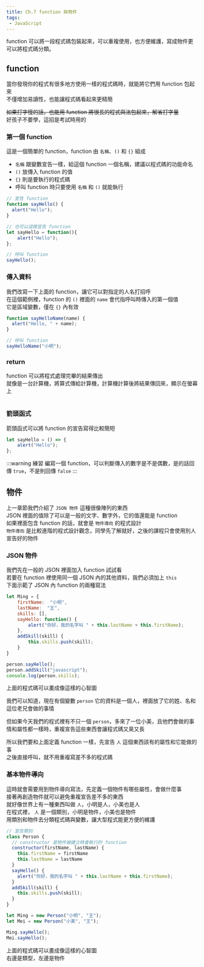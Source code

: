 ```yaml
--- 
title: Ch.7 function 與物件
tags:
 - JavaScript
---
```


function 可以將一段程式碼包裝起來，可以重複使用，也方便維護，寫成物件更可以將程式碼分類。  
<!-- more -->
## function
當你發現你的程式有很多地方使用一樣的程式碼時，就能將它們用 function 包起來  
不僅增加易讀性，也能讓程式碼看起來更精簡  

~~如果打字慢的話，也能用 function 將很長的程式與法包起來，解省打字量~~  
好孩子不要學，這招是考試時用的  

### 第一個 function
這是一個簡單的 function，function 由 `名稱`、`()` 和 `{}` 組成  

- `名稱` 跟變數宣告一樣，給這個 function 一個名稱，建議以程式碼的功能命名
- `()` 放傳入 function 的值
- `{}` 則是要執行的程式碼
- 呼叫 function 時只要使用 `名稱` 和 `()` 就能執行

```js
// 宣告 function
function sayHello() {
  alert("Hello");
}

// 也可以這樣宣告 function
let sayHello = function(){
    alert("Hello");
};

// 呼叫 function
sayHello();
```

### 傳入資料
我們改寫一下上面的 function，讓它可以對指定的人名打招呼  
在這個範例裡，function 的 `()` 裡面的 `name` 會代指呼叫時傳入的第一個值  
它是區域變數，僅在 `{}` 內有效  

```js
function sayHelloName(name) {
  alert("Hello, " + name);
}

// 呼叫 function
sayHelloName("小明");
```

### return
function 可以將程式處理完畢的結果傳出  
就像是一台計算機，將算式傳給計算機，計算機計算後將結果傳回來，顯示在螢幕上  

```js
```

### 箭頭函式
箭頭函式可以將 function 的宣告寫得比較簡短  
```js
let sayHello = () => {
    alert("Hello");
};

```

:::warning 練習
編寫一個 function，可以判斷傳入的數字是不是偶數，是的話回傳 `true`，不是則回傳 `false`
:::

## 物件
上一章節我們介紹了 `JSON 物件` 這種很像陣列的東西  
JSON 裡面的值除了可以是一般的文字、數字外，它的值還能是 function  
如果裡面包含 function 的話，就會是 `物件導向` 的程式設計  
`物件導向` 是比較進階的程式設計觀念，同學先了解就好，之後的課程只會使用別人宣告好的物件  

### JSON 物件
我們先在一般的 JSON 裡面加入 function 試試看  
若要在 function 裡使用同一個 JSON 內的其他資料，我們必須加上 `this`  
下面示範了 JSON 內 function 的兩種寫法  

```js
let Ming = {
    firstName:  "小明",
    lastName:  "王",
    skills: [],
    sayHello: function() {
        alert("你好，我的名字叫 " + this.lastName + this.firstName);
    },
    addSkill(skill) {
        this.skills.push(skill);
    }
}

person.sayHello();
person.addSkill("javascript");
console.log(person.skills);
```

上面的程式碼可以畫成像這樣的心智圖  
<Mindmap :mindData="{
  options: {
    container:'mind1',
    theme:'primary',
    editable: false
  },
  mind: {
    meta:{
        name:'mind1',
        author:'',
        version:'',
    },
    format:'node_array',
    data:[
      {id:'root', isroot:true, topic:'person', 'background-color': 'orange'},
      {id:'sub1', parentid:'root', topic:'姓'},
      {id:'sub2', parentid:'root', topic:'名'},
      {id:'sub3', parentid:'root', topic:'sayHello', 'background-color': 'lightseagreen'},
      {id:'sub4', parentid:'root', topic:'addSkill', 'background-color': 'lightseagreen'},
    ]
  }
}
" />

我們可以知道，現在有個變數 `person` 它的資料是一個人，裡面放了它的姓、名和這位老兄會做的事情  
   
但如果今天我們的程式裡有不只一個 `person`，多來了一位小美，且他們會做的事情和屬性都一樣時，重複宣告這些東西會讓程式碼又臭又長  
   
所以我們要和上面定義 function 一樣，先宣告 `人` 這個東西該有的屬性和它能做的事  
之後直接呼叫，就不用重複寫差不多的程式碼  

### 基本物件導向
這時就會需要用到物件導向寫法，先定義一個物件有哪些屬性，會做什麼事  
接著再創造物件就可以避免重複宣告差不多的東西  
就好像世界上有一種東西叫做 `人`，小明是人，小美也是人  
在程式裡， `人` 是一個類別，小明是物件，小美也是物件  
用類別和物件去分類程式碼與變數，讓大型程式能更方便的維護  

```js
// 宣告類別
class Person {
  // constructor 是物件被建立時會執行的 function
  constructor(firstName, lastName) {
    this.firstName = firstName
    this.lastName = lastName
  }
  sayHello() {
    alert("你好，我的名字叫 " + this.lastName + this.firstName);
  }
  addSkill(skill) {
    this.skills.push(skill);
  }
}

let Ming = new Person("小明", "王");
let Mei = new Person("小美", "王");

Ming.sayHello();
Mei.sayHello();
```

上面的程式碼可以畫成像這樣的心智圖  
右邊是類型，左邊是物件  

<Mindmap :mindData="{
  options: {
    container:'mind2',
    theme:'primary',
    editable: false
  },
  mind: {
    meta:{
        name:'mind2',
        author:'',
        version:'',
    },
    format:'node_array',
    data:[
      {id:'root', isroot:true, topic:'person', 'background-color': 'orange'},
      {id:'sub1', parentid:'root', direction: 'right', topic:'姓'},
      {id:'sub2', parentid:'root', direction: 'right', topic:'名'},
      {id:'sub3', parentid:'root', direction: 'right', topic:'sayHello', 'background-color': 'lightseagreen'},
      {id:'sub4', parentid:'root', direction: 'right', topic:'addSkill', 'background-color': 'lightseagreen'},
      {id:'Ming', parentid:'root', direction: 'left', topic:'Ming', 'background-color': 'purple'},
      {id:'Mei', parentid:'root', direction: 'left', topic:'Mei', 'background-color': 'purple'},
    ]
  }
}
" />

